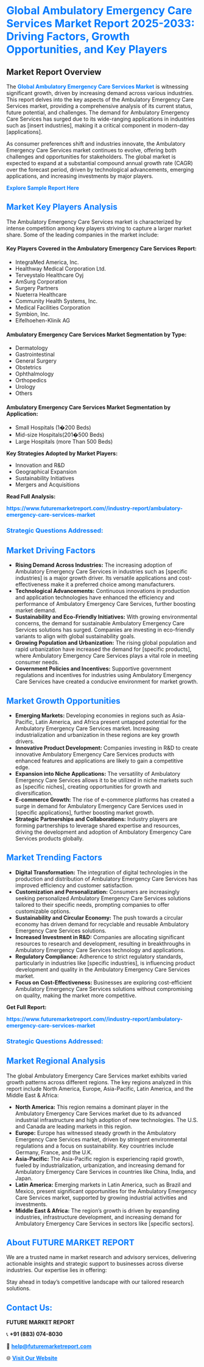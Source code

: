 <h1 style="color: #007BFF;">Global Ambulatory Emergency Care Services Market Report 2025-2033: Driving Factors, Growth Opportunities, and Key Players</h1>

<section id="overview">
<h2>Market Report Overview</h2>
<p>The <a href="https://www.futuremarketreport.com//industry-report/ambulatory-emergency-care-services-market" style="color: #007BFF; text-decoration: none;"><strong>Global Ambulatory Emergency Care Services Market</strong></a> is witnessing significant growth, driven by increasing demand across various industries. This report delves into the key aspects of the Ambulatory Emergency Care Services market, providing a comprehensive analysis of its current status, future potential, and challenges. The demand for Ambulatory Emergency Care Services has surged due to its wide-ranging applications in industries such as [insert industries], making it a critical component in modern-day [applications].</p>
<p>As consumer preferences shift and industries innovate, the Ambulatory Emergency Care Services market continues to evolve, offering both challenges and opportunities for stakeholders. The global market is expected to expand at a substantial compound annual growth rate (CAGR) over the forecast period, driven by technological advancements, emerging applications, and increasing investments by major players.</p>
</section>

<section id="overview">
<p><a href="https://www.futuremarketreport.com//request-sample/reportId=78344" style="color: #007BFF; text-decoration: none;"><strong>Explore Sample Report Here</strong></a></p>
</section>

<section id="key-players">
<h2 style="color: #007BFF;">Market Key Players Analysis</h2>
<p>The Ambulatory Emergency Care Services market is characterized by intense competition among key players striving to capture a larger market share. Some of the leading companies in the market include:</p>
<h4>Key Players Covered in the Ambulatory Emergency Care Services Report:</h4>
<ul><li>IntegraMed America, Inc.</li><li>Healthway Medical Corporation Ltd.</li><li>Terveystalo Healthcare Oyj</li><li>AmSurg Corporation</li><li>Surgery Partners</li><li>Nueterra Healthcare</li><li>Community Health Systems, Inc.</li><li>Medical Facilities Corporation</li><li>Symbion, Inc.</li><li>Eifelhoehen-Klinik AG</li></ul>
<h4>Ambulatory Emergency Care Services Market Segmentation by Type:</h4>
<ul><li>Dermatology</li><li>Gastrointestinal</li><li>General Surgery</li><li>Obstetrics</li><li>Ophthalmology</li><li>Orthopedics</li><li>Urology</li><li>Others</li></ul>

<h4>Ambulatory Emergency Care Services Market Segmentation by Application:</h4>
<ul><li>Small Hospitals (1�200 Beds)</li><li>Mid-size Hospitals(201�500 Beds)</li><li>Large Hospitals (more Than 500 Beds)</li></ul>
<p><strong>Key Strategies Adopted by Market Players:</strong></p>
<ul>
<li>Innovation and R&D</li>
<li>Geographical Expansion</li>
<li>Sustainability Initiatives</li>
<li>Mergers and Acquisitions</li>
</ul>
</section>

<section>
<p><strong>Read Full Analysis: </strong></p><a href="https://www.futuremarketreport.com//industry-report/ambulatory-emergency-care-services-market" style="color: #007BFF; text-decoration: none;"><strong>https://www.futuremarketreport.com//industry-report/ambulatory-emergency-care-services-market</strong></a>
<h3 style="color: #007BFF;">Strategic Questions Addressed:</h3>
</section>

<section id="driving-factors">
<h2 style="color: #007BFF;">Market Driving Factors</h2>
<ul>
<li><strong>Rising Demand Across Industries:</strong> The increasing adoption of Ambulatory Emergency Care Services in industries such as [specific industries] is a major growth driver. Its versatile applications and cost-effectiveness make it a preferred choice among manufacturers.</li>
<li><strong>Technological Advancements:</strong> Continuous innovations in production and application technologies have enhanced the efficiency and performance of Ambulatory Emergency Care Services, further boosting market demand.</li>
<li><strong>Sustainability and Eco-Friendly Initiatives:</strong> With growing environmental concerns, the demand for sustainable Ambulatory Emergency Care Services solutions has surged. Companies are investing in eco-friendly variants to align with global sustainability goals.</li>
<li><strong>Growing Population and Urbanization:</strong> The rising global population and rapid urbanization have increased the demand for [specific products], where Ambulatory Emergency Care Services plays a vital role in meeting consumer needs.</li>
<li><strong>Government Policies and Incentives:</strong> Supportive government regulations and incentives for industries using Ambulatory Emergency Care Services have created a conducive environment for market growth.</li>
</ul>
</section>

<section id="growth-opportunities">
<h2 style="color: #007BFF;">Market Growth Opportunities</h2>
<ul>
<li><strong>Emerging Markets:</strong> Developing economies in regions such as Asia-Pacific, Latin America, and Africa present untapped potential for the Ambulatory Emergency Care Services market. Increasing industrialization and urbanization in these regions are key growth drivers.</li>
<li><strong>Innovative Product Development:</strong> Companies investing in R&D to create innovative Ambulatory Emergency Care Services products with enhanced features and applications are likely to gain a competitive edge.</li>
<li><strong>Expansion into Niche Applications:</strong> The versatility of Ambulatory Emergency Care Services allows it to be utilized in niche markets such as [specific niches], creating opportunities for growth and diversification.</li>
<li><strong>E-commerce Growth:</strong> The rise of e-commerce platforms has created a surge in demand for Ambulatory Emergency Care Services used in [specific applications], further boosting market growth.</li>
<li><strong>Strategic Partnerships and Collaborations:</strong> Industry players are forming partnerships to leverage shared expertise and resources, driving the development and adoption of Ambulatory Emergency Care Services products globally.</li>
</ul>
</section>

<section id="trending-factors">
<h2 style="color: #007BFF;">Market Trending Factors</h2>
<ul>
<li><strong>Digital Transformation:</strong> The integration of digital technologies in the production and distribution of Ambulatory Emergency Care Services has improved efficiency and customer satisfaction.</li>
<li><strong>Customization and Personalization:</strong> Consumers are increasingly seeking personalized Ambulatory Emergency Care Services solutions tailored to their specific needs, prompting companies to offer customizable options.</li>
<li><strong>Sustainability and Circular Economy:</strong> The push towards a circular economy has driven demand for recyclable and reusable Ambulatory Emergency Care Services solutions.</li>
<li><strong>Increased Investment in R&D:</strong> Companies are allocating significant resources to research and development, resulting in breakthroughs in Ambulatory Emergency Care Services technology and applications.</li>
<li><strong>Regulatory Compliance:</strong> Adherence to strict regulatory standards, particularly in industries like [specific industries], is influencing product development and quality in the Ambulatory Emergency Care Services market.</li>
<li><strong>Focus on Cost-Effectiveness:</strong> Businesses are exploring cost-efficient Ambulatory Emergency Care Services solutions without compromising on quality, making the market more competitive.</li>
</ul>
</section>

<section>
<p><strong>Get Full Report: </strong></p><a href="https://www.futuremarketreport.com//industry-report/ambulatory-emergency-care-services-market" style="color: #007BFF; text-decoration: none;"><strong>https://www.futuremarketreport.com//industry-report/ambulatory-emergency-care-services-market</strong></a>
<h3 style="color: #007BFF;">Strategic Questions Addressed:</h3>
</section>


<section id="regional-analysis">
<h2 style="color: #007BFF;">Market Regional Analysis</h2>
<p>The global Ambulatory Emergency Care Services market exhibits varied growth patterns across different regions. The key regions analyzed in this report include North America, Europe, Asia-Pacific, Latin America, and the Middle East & Africa:</p>
<ul>
<li><strong>North America:</strong> This region remains a dominant player in the Ambulatory Emergency Care Services market due to its advanced industrial infrastructure and high adoption of new technologies. The U.S. and Canada are leading markets in this region.</li>
<li><strong>Europe:</strong> Europe has witnessed steady growth in the Ambulatory Emergency Care Services market, driven by stringent environmental regulations and a focus on sustainability. Key countries include Germany, France, and the U.K.</li>
<li><strong>Asia-Pacific:</strong> The Asia-Pacific region is experiencing rapid growth, fueled by industrialization, urbanization, and increasing demand for Ambulatory Emergency Care Services in countries like China, India, and Japan.</li>
<li><strong>Latin America:</strong> Emerging markets in Latin America, such as Brazil and Mexico, present significant opportunities for the Ambulatory Emergency Care Services market, supported by growing industrial activities and investments.</li>
<li><strong>Middle East & Africa:</strong> The region’s growth is driven by expanding industries, infrastructure development, and increasing demand for Ambulatory Emergency Care Services in sectors like [specific sectors].</li>
</ul>
</section>

<footer>
<h2 style="color: #007BFF;">About FUTURE MARKET REPORT</h2>
<p>We are a trusted name in market research and advisory services, delivering actionable insights and strategic support to businesses across diverse industries. Our expertise lies in offering:</p>

<p>Stay ahead in today’s competitive landscape with our tailored research solutions.</p>

<h2 style="color: #007BFF;">Contact Us:</h2>
<p><strong>FUTURE MARKET REPORT</strong></p>
<p>📞 <strong>+91 (883) 074-8030</strong></p>
<p>📧 <strong><a href="mailto:help@futuremarketreport.com" style="color: #007BFF;">help@futuremarketreport.com</a></strong></p>
<p>🌐 <strong><a href="https://www.futuremarketreport.com/" style="color: #007BFF;">Visit Our Website</a></strong></p>
</footer>